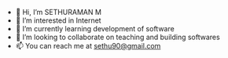 - 👋 Hi, I’m SETHURAMAN M
- 👀 I’m interested in Internet
- 🌱 I’m currently learning development of software
- 💞️ I’m looking to collaborate on teaching and building softwares
- 📫 You can reach me at sethu90@gmail.com

<!---
sethu90/sethu90 is a ✨ special ✨ repository because its `README.md` (this file) appears on your GitHub profile.
You can click the Preview link to take a look at your changes.
--->
